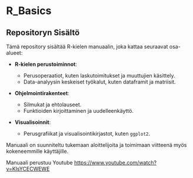 # R_Basics

## Repositoryn Sisältö

Tämä repository sisältää R-kielen manuaalin, joka kattaa seuraavat osa-alueet:  

- **R-kielen perustoiminnot**: 
  - Perusoperaatiot, kuten laskutoimitukset ja muuttujien käsittely.
  - Data-analyysin keskeiset työkalut, kuten dataframit ja matriisit.
  
- **Ohjelmointirakenteet**:
  - Silmukat ja ehtolauseet.
  - Funktioiden kirjoittaminen ja uudelleenkäyttö.
  
- **Visualisoinnit**:
  - Perusgrafiikat ja visualisointikirjastot, kuten `ggplot2`.

Manuaali on suunniteltu tukemaan aloittelijoita ja toimimaan viitteenä myös kokeneemmille käyttäjille.

Manuaali perustuu
Youtube
https://www.youtube.com/watch?v=KlsYCECWEWE
